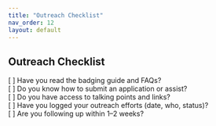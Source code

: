 ```yaml
---
title: "Outreach Checklist"
nav_order: 12
layout: default
---
```



## Outreach Checklist
[ ] Have you read the badging guide and FAQs?  
[ ] Do you know how to submit an application or assist?  
[ ] Do you have access to talking points and links?  
[ ] Have you logged your outreach efforts (date, who, status)?  
[ ] Are you following up within 1–2 weeks?

